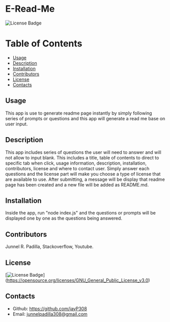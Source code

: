 # E-Read-Me

![License Badge](https://img.shields.io/badge/license-GNU_General_Public_License_v3.0-blue.svg)

# Table of Contents
* [Usage](#usage)
* [Description](#usage)
* [Installation](#installation)
* [Contributors](#contributors)
* [License](#license)
* [Contacts](#contacts)
  
## Usage
This app is use to generate readme page instantly by simply following series of prompts or questions and this app will generate a read me base on user input.
  
## Description
This app includes series of questions the user will need to answer and will not allow to input blank. This includes a title, table of contents to direct to specific tab when click, usage information, description, installation, contributors, license and where to contact user. Simply answer each questions and the license part will make you choose a type of license that are available to use. After submitting, a message will be display that readme page has been created and a new file will be added as README.md.
  
## Installation
Inside the app, run "node index.js" and the questions or prompts will be displayed one by one as the questions being answered.
  
## Contributors
Junnel R. Padilla, Stackoverflow, Youtube.
  
## License
[![License Badge](https://img.shields.io/badge/license-GNU_General_Public_License_v3.0-blue.svg)]
(https://opensource.org/licenses/GNU_General_Public_License_v3.0)
  
  
## Contacts
* Github: https://github.com/jayP308
* Email: junnelpadilla308@gmail.com